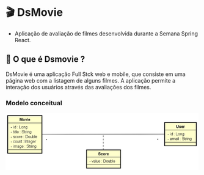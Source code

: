 # 🎬 DsMovie

- Aplicação de avaliação de filmes desenvolvida durante a Semana Spring React.

## 🎥 O que é Dsmovie ?

DsMovie é uma aplicação Full Stck web e mobile, que consiste em uma página web com a listagem de alguns filmes. A aplicação permite a interação dos usuários através das avaliações dos filmes.



### Modelo conceitual 

![Modelo Conceitual](https://github.com/Ingridaquino/Projeto-Dsmovie/blob/main/_assets/modelo.png)